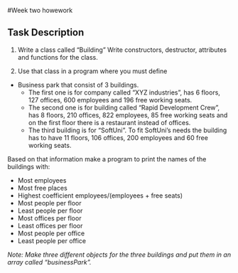 #Week two howework

## Task Description

1.  Write a class called “Building”  Write constructors, destructor, attributes and functions for the class.

2. Use that class in a program where you must define
  * Business park that consist of 3 buildings.
    * The first one is for company called “XYZ industries”, has 6 floors, 127 offices, 600 employees and 196 free working seats.
    * The second one is for building called “Rapid Development Crew”, has 8 floors, 210 offices, 822 employees, 85 free working seats and on the first floor there is a restaurant instead of offices.
    * The third building is for “SoftUni”. To fit SoftUni’s needs the building has to have 11 floors, 106 offices, 200 employees and 60 free working seats.

Based on that information make a program to print the names of the buildings with:
- Most employees
- Most free places
- Highest coefficient employees/(employees + free seats)
- Most people per floor
- Least people per floor
- Most offices per floor
- Least offices per floor
- Most people per office
- Least people per office

_Note: Make three different objects for the three buildings and put them in an array called “businessPark”._
